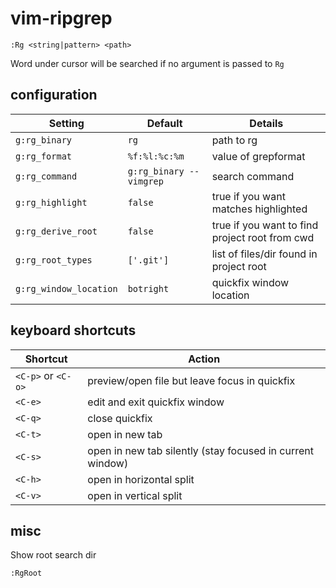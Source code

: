 # vim-ripgrep

    :Rg <string|pattern> <path>

Word under cursor will be searched if no argument is passed to `Rg`

## configuration

| Setting                | Default                   | Details
| ---------------------- | ------------------------- | ---------
| `g:rg_binary`          | `rg`                        | path to rg
| `g:rg_format`          | `%f:%l:%c:%m`               | value of grepformat
| `g:rg_command`         | `g:rg_binary --vimgrep`     | search command
| `g:rg_highlight`       | `false`                     | true if you want matches highlighted
| `g:rg_derive_root`     | `false`                     | true if you want to find project root from cwd
| `g:rg_root_types`      | `['.git']`                  | list of files/dir found in project root
| `g:rg_window_location` | `botright`                  | quickfix window location

## keyboard shortcuts

| Shortcut           | Action
| ------------------ | -----------------------------------------------------------
| `<C-p>` or `<C-o>` | preview/open file but leave focus in quickfix
| `<C-e>`            | edit and exit quickfix window
| `<C-q>`            | close quickfix
| `<C-t>`            | open in new tab
| `<C-s>`            | open in new tab silently (stay focused in current window)
| `<C-h>`            | open in horizontal split
| `<C-v>`            | open in vertical split

## misc

Show root search dir

    :RgRoot
